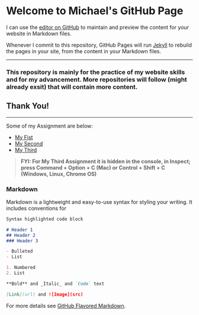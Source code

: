 # Welcome to Michael's GitHub Page

I can use the [editor on GitHub](https://github.com/Michael-Obele/HTML-CSS-JS-Assignmnet/edit/main/README.md) to maintain and preview the content for your website in Markdown files.

Whenever I commit to this repository, GitHub Pages will run [Jekyll](https://jekyllrb.com/) to rebuild the pages in your site, from the content in your Markdown files.




************************************************************************************************************************************************************************
### This repository is mainly for the practice of my website skills and for my advancement. More repositories will follow (might already exsit) that will contain more content. 
## Thank You!
*********************************************************************************************************************************************************************
Some of my Assignment are below:
- [My Fist](https://michael-obele.github.io/HTML-CSS-JS-Assignmnet/assignment1/)
- [My Second](https://michael-obele.github.io/HTML-CSS-JS-Assignmnet/Assignment2/)
- [My Third](https://michael-obele.github.io/HTML-CSS-JS-Assignmnet/Assignment4/)

> **FYI: For My Third Assignment it is hidden in the console, in Inspect; press Command + Option + C (Mac) or Control + Shift + C (Windows, Linux, Chrome OS)**

### Markdown

Markdown is a lightweight and easy-to-use syntax for styling your writing. It includes conventions for

```markdown
Syntax highlighted code block

# Header 1
## Header 2
### Header 3

- Bulleted
- List

1. Numbered
2. List

**Bold** and _Italic_ and `Code` text

[Link](url) and ![Image](src)
```

For more details see [GitHub Flavored Markdown](https://guides.github.com/features/mastering-markdown/).
